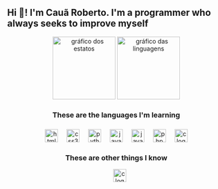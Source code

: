 <h2 align="left">Hi 👋! I'm Cauã Roberto. I'm a programmer who always seeks to improve myself</h2>

<div align="center">
  <img src="https://github-readme-stats.vercel.app/api?username=Caua-Roberto466&show_icons=true&theme=dark&count_private=true&cache_seconds=3200" height="145" alt="gráfico dos estatos" />
  <img src="https://github-readme-stats.vercel.app/api/top-langs?username=Caua-Roberto466&layout=compact&theme=dark&cache_seconds=3200" height="145" alt="gráfico das linguagens" />
</div>


###

<h3 align="center">These are the languages ​​I'm learning</h3>

###

<div align="center">
  <img src="https://cdn.jsdelivr.net/gh/devicons/devicon/icons/html5/html5-original.svg" height="30" alt="html5 logo"  />
  <img width="12" />
  <img src="https://cdn.jsdelivr.net/gh/devicons/devicon/icons/css3/css3-original.svg" height="30" alt="css3 logo"  />
  <img width="12" />
  <img src="https://cdn.jsdelivr.net/gh/devicons/devicon/icons/python/python-original.svg" height="30" alt="python logo"  />
  <img width="12" />
  <img src="https://cdn.jsdelivr.net/gh/devicons/devicon/icons/java/java-original.svg" height="30" alt="java logo"  />
  <img width="12" />
  <img src="https://cdn.jsdelivr.net/gh/devicons/devicon/icons/javascript/javascript-original.svg" height="30" alt="javascript logo"  />
  <img width="12" />
  <img src="https://cdn.jsdelivr.net/gh/devicons/devicon/icons/php/php-original.svg" height="30" alt="php logo"  />
  <img width="12" />
  <img src="https://cdn.jsdelivr.net/gh/devicons/devicon/icons/c/c-original.svg" height="30" alt="c logo"  />
</div>

<h3 align="center">These are other things I know</h3>
<div align="center">
  <img width="12" />
  <img src="https://cdn.jsdelivr.net/gh/devicons/devicon/icons/canva/canva-original.svg" height="30" alt="c logo"  />
</div>

###
